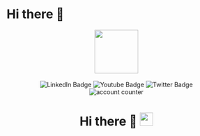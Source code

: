 # Hi there 👋

<div id="header" align="center">
  <img src="https://media.giphy.com/media/M9gbBd9nbDrOTu1Mqx/giphy.gif" width="100"/>
</div>

<br>
<div align="center">
  <div id="badges">
    <img src="https://img.shields.io/badge/LinkedIn-blue?style=for-the-badge&logo=linkedin&logoColor=white" alt="LinkedIn Badge"/>
    <img src="https://img.shields.io/badge/YouTube-red?style=for-the-badge&logo=youtube&logoColor=white" alt="Youtube Badge"/>
    <img src="https://img.shields.io/badge/Twitter-blue?style=for-the-badge&logo=twitter&logoColor=white" alt="Twitter Badge"/>
  </div>
  <img src="https://komarev.com/ghpvc/?username=foursupakit&style=flat-square&color=blue" alt="account counter"/>
  <br>
  <h1>
    Hi there 👋
    <img src="https://media.giphy.com/media/hvRJCLFzcasrR4ia7z/giphy.gif" width="30px"/>
  </h1>
</div>

<!--
**foursupakit/foursupakit** is a ✨ _special_ ✨ repository because its `README.md` (this file) appears on your GitHub profile.

Here are some ideas to get you started:

- 🔭 I’m currently working on ...
- 🌱 I’m currently learning ...
- 👯 I’m looking to collaborate on ...
- 🤔 I’m looking for help with ...
- 💬 Ask me about ...
- 📫 How to reach me: ...
- 😄 Pronouns: ...
- ⚡ Fun fact: ...
-->
